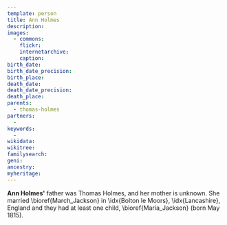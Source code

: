 ```yaml
---
template: person
title: Ann Holmes
description:
images:
  - commons: 
    flickr: 
    internetarchive: 
    caption: 
birth_date: 
birth_date_precision: 
birth_place: 
death_date: 
death_date_precision: 
death_place: 
parents:
  - thomas-holmes
partners:
  - 
keywords:
  - 
wikidata: 
wikitree: 
familysearch: 
geni: 
ancestry: 
myheritage: 
---
```

**Ann Holmes'** father was Thomas Holmes, and her mother is unknown.
She married \bioref{March_Jackson} in \idx{Bolton le Moors}, \idx{Lancashire}, England
and they had at least one child, \bioref{Maria_Jackson} (born May 1815).
